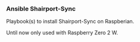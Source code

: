 ### Ansible Shairport-Sync

Playbook(s) to install Shairport-Sync on Raspberian. 

Until now only used with Raspberry Zero 2 W.

